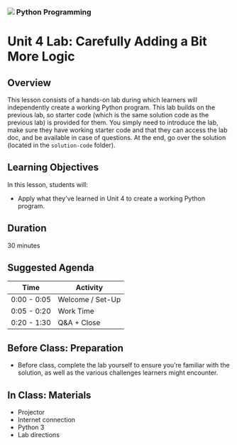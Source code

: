 ### ![](https://ga-dash.s3.amazonaws.com/production/assets/logo-9f88ae6c9c3871690e33280fcf557f33.png) Python Programming

<!---
This assignment was developed by Susi and Cody

Questions? Comments?
1. Log an issue to this repo to alert me of a problem.
2. Suggest an edit yourself by forking this repo, making edits, and submitting a pull request with your changes back to our master branch.
3. Hit me up on Slack at @sonylnagale.
--->

# Unit 4 Lab: Carefully Adding a Bit More Logic

## Overview
This lesson consists of a hands-on lab during which learners will independently create a working Python program. This lab builds on the previous lab, so starter code (which is the same solution code as the previous lab) is provided for them. You simply need to introduce the lab, make sure they have working starter code and that they can access the lab doc, and be available in case of questions. At the end, go over the solution (located in the `solution-code` folder).

## Learning Objectives
In this lesson, students will:
- Apply what they've learned in Unit 4 to create a working Python program.


## Duration
30 minutes

## Suggested Agenda

| Time | Activity |
| --- | --- |
| 0:00 - 0:05 | Welcome / Set-Up |
| 0:05 - 0:20 | Work Time |
| 0:20 - 1:30 | Q&A + Close |

## Before Class: Preparation
- Before class, complete the lab yourself to ensure you’re familiar with the solution, as well as the various challenges learners might encounter.

## In Class: Materials
- Projector
- Internet connection
- Python 3
- Lab directions
